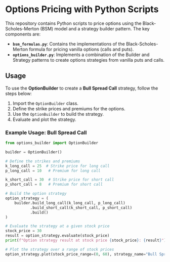 # Options Pricing with Python Scripts

This repository contains Python scripts to price options using the Black-Scholes-Merton (BSM) model and a strategy builder pattern. The key components are:

- **`bsm_formulas.py`**: Contains the implementations of the Black-Scholes-Merton formula for pricing vanilla options (calls and puts).
- **`options_builder.py`**: Implements a combination of the Builder and Strategy patterns to create options strategies from vanilla puts and calls.

## Usage

To use the **OptionBuilder** to create a **Bull Spread Call** strategy, follow the steps below:

1. Import the `OptionBuilder` class.
2. Define the strike prices and premiums for the options.
3. Use the `OptionBuilder` to build the strategy.
4. Evaluate and plot the strategy.

### Example Usage: Bull Spread Call

```python
from options_builder import OptionBuilder

builder = OptionBuilder()

# Define the strikes and premiums
k_long_call = 25  # Strike price for long call
p_long_call = 10   # Premium for long call

k_short_call = 30  # Strike price for short call
p_short_call = 8   # Premium for short call

# Build the option strategy
option_strategy = (
    builder.build_long_call(k_long_call, p_long_call)
           .build_short_call(k_short_call, p_short_call)
           .build()
)

# Evaluate the strategy at a given stock price
stock_price = 30
result = option_strategy.evaluate(stock_price)
print(f"Option strategy result at stock price {stock_price}: {result}")

# Plot the strategy over a range of stock prices
option_strategy.plot(stock_price_range=(0, 60), strategy_name="Bull Spread Calls")
